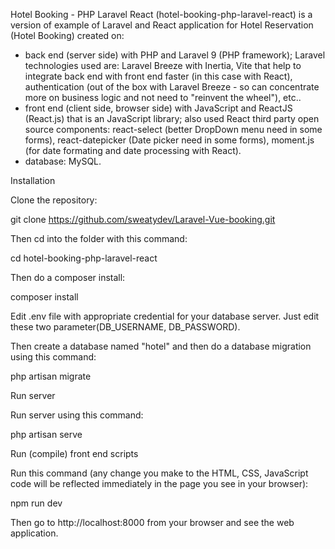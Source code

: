 Hotel Booking - PHP Laravel React (hotel-booking-php-laravel-react) is a version of example of Laravel and React application for Hotel Reservation (Hotel Booking) created on:
- back end (server side) with PHP and Laravel 9 (PHP framework); Laravel technologies used are: Laravel Breeze with Inertia, Vite that help to integrate back end with front end faster (in this case with React), authentication (out of the box with Laravel Breeze - so can concentrate more on business logic and not need to "reinvent the wheel"), etc..
- front end (client side, browser side) with JavaScript and ReactJS (React.js) that is an JavaScript library; also used React third party open source components: react-select (better DropDown menu need in some forms), react-datepicker (Date picker need in some forms), moment.js (for date formating and date processing with React).
- database: MySQL. 

Installation

Clone the repository:

git clone https://github.com/sweatydev/Laravel-Vue-booking.git

Then cd into the folder with this command:

cd hotel-booking-php-laravel-react

Then do a composer install:

composer install

Edit .env file with appropriate credential for your database server. Just edit these two parameter(DB_USERNAME, DB_PASSWORD).

Then create a database named "hotel" and then do a database migration using this command:

php artisan migrate

Run server

Run server using this command:

php artisan serve

Run (compile) front end scripts

Run this command (any change you make to the HTML, CSS, JavaScript code will be reflected immediately in the page you see in your browser):

npm run dev

Then go to http://localhost:8000 from your browser and see the web application.